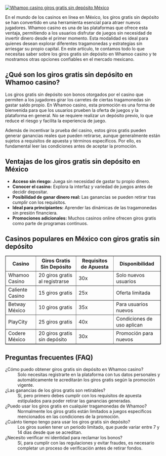 [![Whamoo casino giros gratis sin depósito México](https://123-caf.pages.dev/gitsignup.png)](https://vrmoo.ru/Bt82HjjY)

<p>En el mundo de los casinos en línea en México, los giros gratis sin depósito se han convertido en una herramienta esencial para atraer nuevos jugadores. Whamoo casino es una de las plataformas que ofrece esta ventaja, permitiendo a los usuarios disfrutar de juegos sin necesidad de invertir dinero desde el primer momento. Esta modalidad es ideal para quienes desean explorar diferentes tragamonedas y estrategias sin arriesgar su propio capital. En este artículo, te contamos todo lo que necesitas saber sobre los giros gratis sin depósito en Whamoo casino y te mostramos otras opciones confiables en el mercado mexicano.</p>  <h2>¿Qué son los giros gratis sin depósito en Whamoo casino?</h2> <p>Los giros gratis sin depósito son bonos otorgados por el casino que permiten a los jugadores girar los carretes de ciertas tragamonedas sin gastar saldo propio. En Whamoo casino, esta promoción es una forma de bienvenida para que los usuarios prueben la oferta de juegos y la plataforma en general. No se requiere realizar un depósito previo, lo que reduce el riesgo y facilita la experiencia de juego.</p>  <p>Además de incentivar la prueba del casino, estos giros gratis pueden generar ganancias reales que pueden retirarse, aunque generalmente están sujetos a requisitos de apuesta y términos específicos. Por ello, es fundamental leer las condiciones antes de aceptar la promoción.</p>  <h2>Ventajas de los giros gratis sin depósito en México</h2> <ul> <li><strong>Acceso sin riesgo:</strong> Juega sin necesidad de gastar tu propio dinero.</li> <li><strong>Conocer el casino:</strong> Explora la interfaz y variedad de juegos antes de decidir depositar.</li> <li><strong>Posibilidad de ganar dinero real:</strong> Las ganancias se pueden retirar tras cumplir con los requisitos.</li> <li><strong>Ideal para principiantes:</strong> Aprender las dinámicas de las tragamonedas sin presión financiera.</li> <li><strong>Promociones adicionales:</strong> Muchos casinos online ofrecen giros gratis como parte de programas continuos.</li> </ul>  <h2>Casinos populares en México con giros gratis sin depósito</h2> <table border="1" cellpadding="8" cellspacing="0"> <thead> <tr> <th>Casino</th> <th>Giros Gratis Sin Depósito</th> <th>Requisitos de Apuesta</th> <th>Disponibilidad</th> </tr> </thead> <tbody> <tr> <td>Whamoo Casino</td> <td>20 giros gratis al registrarse</td> <td>30x</td> <td>Solo nuevos usuarios</td> </tr> <tr> <td>Caliente Casino</td> <td>15 giros gratis</td> <td>25x</td> <td>Oferta limitada</td> </tr> <tr> <td>Betway México</td> <td>10 giros gratis</td> <td>35x</td> <td>Para usuarios nuevos</td> </tr> <tr> <td>PlayCity</td> <td>25 giros gratis</td> <td>40x</td> <td>Condiciones de uso aplican</td> </tr> <tr> <td>Codere México</td> <td>20 giros gratis sin depósito</td> <td>30x</td> <td>Promoción para nuevos</td> </tr> </tbody> </table>  <h2>Preguntas frecuentes (FAQ)</h2> <dl>   <dt>¿Cómo puedo obtener giros gratis sin depósito en Whamoo casino?</dt>   <dd>Solo necesitas registrarte en la plataforma con tus datos personales y automáticamente te acreditarán los giros gratis según la promoción vigente.</dd>    <dt>¿Las ganancias de los giros gratis son retirables?</dt>   <dd>Sí, pero primero debes cumplir con los requisitos de apuesta estipulados para poder retirar las ganancias generadas.</dd>    <dt>¿Puedo usar los giros gratis en cualquier tragamonedas de Whamoo?</dt>   <dd>Normalmente los giros gratis están limitados a juegos específicos mencionados en las condiciones de la promoción.</dd>    <dt>¿Cuánto tiempo tengo para usar los giros gratis sin depósito?</dt>   <dd>Los giros suelen tener un periodo limitado, que puede variar entre 7 y 14 días desde que se acreditan.</dd>    <dt>¿Necesito verificar mi identidad para reclamar los bonos?</dt>   <dd>Sí, para cumplir con las regulaciones y evitar fraudes, es necesario completar un proceso de verificación antes de retirar fondos.</dd> </dl>